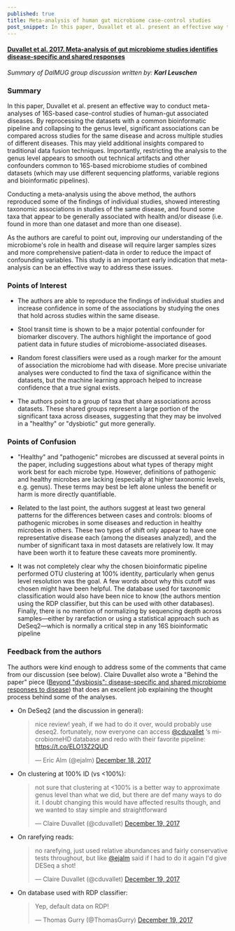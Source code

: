 ```yaml
---
published: true
title: Meta-analysis of human gut microbiome case-control studies
post_snippet: In this paper, Duvallet et al. present an effective way to conduct meta-analyses of 16S-based case-control studies of human-gut associated diseases. By reprocessing the datasets with a common bioinformatic pipeline and collapsing to the genus level, significant associations can be compared across studies for the same disease and across multiple studies of different diseases.
---
```


#### [Duvallet et al. 2017. Meta-analysis of gut microbiome studies identifies disease-specific and shared responses](https://www.nature.com/articles/s41467-017-01973-8?WT.mc_id=COM_NComms_1712_Alm)

_Summary of DalMUG group discussion written by:
**Karl Leuschen**_

### Summary

In this paper, Duvallet et al. present an effective way to conduct meta-analyses of 16S-based case-control studies of human-gut associated diseases. By reprocessing the datasets with a common bioinformatic pipeline and collapsing to the genus level, significant associations can be compared across studies for the same disease and across multiple studies of different diseases. This may yield additional insights compared to traditional data fusion techniques. Importantly, restricting the analysis to the genus level appears to smooth out technical artifacts and other confounders common to 16S-based microbiome studies of combined datasets (which may use different sequencing platforms, variable regions and bioinformatic pipelines).

Conducting a meta-analysis using the above method, the authors reproduced some of the findings of individual studies, showed interesting taxonomic associations in studies of the same disease, and found some taxa that appear to be generally associated with health and/or disease (i.e. found in more than one dataset and more than one disease).

As the authors are careful to point out, improving our understanding of the microbiome's role in health and disease will require larger samples sizes and more comprehensive patient-data in order to reduce the impact of confounding variables. This study is an important early indication that meta-analysis can be an effective way to address these issues.

### Points of Interest

- The authors are able to reproduce the findings of individual studies and increase confidence in some of the associations by studying the ones that hold across studies within the same disease.


- Stool transit time is shown to be a major potential confounder for biomarker discovery. The authors highlight the importance of good patient data in future studies of microbiome-associated diseases.


- Random forest classifiers were used as a rough marker for the amount of association the microbiome had with disease. More precise univariate analyses were conducted to find the taxa of significance within the datasets, but the machine learning approach helped to increase confidence that a true signal exists.


- The authors point to a group of taxa that share associations across datasets. These shared groups represent a large portion of the significant taxa across diseases, suggesting that they may be involved in a "healthy" or "dysbiotic" gut more generally.

### Points of Confusion

- "Healthy" and "pathogenic" microbes are discussed at several points in the paper, including suggestions about what types of therapy might work best for each microbe type. However, definitions of pathogenic and healthy microbes are lacking (especially at higher taxonomic levels, e.g. genus). These terms may best be left alone unless the benefit or harm is more directly quantifiable.


- Related to the last point, the authors suggest at least two general patterns for the differences between cases and controls: blooms of pathogenic microbes in some diseases and reduction in healthy microbes in others. These two types of shift only appear to have one representative disease each (among the diseases analyzed), and the number of significant taxa in most datasets are relatively low. It may have been worth it to feature these caveats more prominently.


- It was not completely clear why the chosen bioinformatic pipeline performed OTU clustering at 100% identity, particularly when genus level resolution was the goal. A few words about why this cutoff was chosen might have been helpful. The database used for taxonomic classification would also have been nice to know (the authors mention using the RDP classifier, but this can be used with other databases). Finally,  there is no mention of normalizing by sequencing depth across samples—either by rarefaction or using a statistical approach such as DeSeq2—which is normally a critical step in any 16S bioinformatic pipeline

### Feedback from the authors

The authors were kind enough to address some of the comments that came from our discussion (see below). Claire Duvallet also wrote a "Behind the paper" piece ([Beyond "dysbiosis": disease-specific and shared microbiome responses to disease](https://naturemicrobiologycommunity.nature.com/users/70264-claire-duvallet/posts/22494-beyond-dysbiosis-disease-specific-and-shared-microbiome-responses-to-disease)) that does an excellent job explaining the thought process behind some of the analyses.

<ul>
<li> On DeSeq2 (and the discussion in general):
<blockquote class="twitter-tweet" data-lang="en"><p lang="en" dir="ltr">nice review! yeah, if we had to do it over, would probably use deseq2. fortunately, now everyone can access <a href="https://twitter.com/cduvallet?ref_src=twsrc%5Etfw">@cduvallet</a> ‘s microbiomeHD database and redo with their favorite pipeline: <a href="https://t.co/ELO13Z2QUD">https://t.co/ELO13Z2QUD</a></p>&mdash; Eric Alm (@ejalm) <a href="https://twitter.com/ejalm/status/942861440892985344?ref_src=twsrc%5Etfw">December 18, 2017</a></blockquote> <script async src="https://platform.twitter.com/widgets.js" charset="utf-8"></script>
</li>
<li>
  On clustering at 100% ID (vs <100%):
  <blockquote class="twitter-tweet" data-conversation="none" data-lang="en"><p lang="en" dir="ltr">not sure that clustering at &lt;100% is a better way to approximate genus level than what we did, but there are def many ways to do it. I doubt changing this would have affected results though, and we wanted to stay simple and straightforward</p>&mdash; Claire Duvallet (@cduvallet) <a href="https://twitter.com/cduvallet/status/943117592415363072?ref_src=twsrc%5Etfw">December 19, 2017</a></blockquote> <script async src="https://platform.twitter.com/widgets.js" charset="utf-8"></script>
</li>
<li>
  On rarefying reads:
  <blockquote class="twitter-tweet" data-conversation="none" data-lang="en"><p lang="en" dir="ltr">no rarefying, just used relative abundances and fairly conservative tests throughout, but like <a href="https://twitter.com/ejalm?ref_src=twsrc%5Etfw">@ejalm</a> said if I had to do it again I&#39;d give DESeq a shot!</p>&mdash; Claire Duvallet (@cduvallet) <a href="https://twitter.com/cduvallet/status/943118643851857920?ref_src=twsrc%5Etfw">December 19, 2017</a></blockquote> <script async src="https://platform.twitter.com/widgets.js" charset="utf-8"></script>
</li>
<li>
  On database used with RDP classifier:
  <blockquote class="twitter-tweet" data-lang="en"><p lang="en" dir="ltr">Yep, default data on RDP!</p>&mdash; Thomas Gurry (@ThomasGurry) <a href="https://twitter.com/ThomasGurry/status/943147046848131072?ref_src=twsrc%5Etfw">December 19, 2017</a></blockquote> <script async src="https://platform.twitter.com/widgets.js" charset="utf-8"></script>
</li>
</ul>
